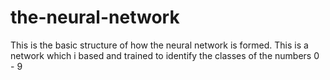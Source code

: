 # the-neural-network

This is the basic structure of how the neural network is formed. 
This is a network which i based and trained to identify the classes of the numbers 0 - 9
